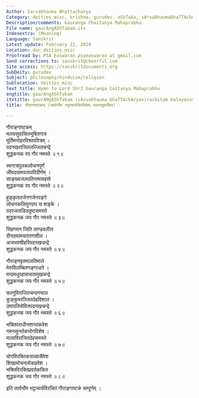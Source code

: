 ```yaml
---
Author: Sarvabhauma Bhattacharya
Category: deities_misc, krishna, gurudev, aShTaka, sArvabhaumabhaTTAchArya
Description/comments: Gauranga Chaitanya Mahaprabhu
File name: gaurAngAShTakam.itx
Indexextra: (Meaning)
Language: Sanskrit
Latest update: February 22, 2019
Location: doc_deities_misc
Proofread by: PSA Easwaran psaeaswaran at gmail.com
Send corrections to: sanskrit@cheerful.com
Site access: https://sanskritdocuments.org
SubDeity: gurudev
Subject: philosophy/hinduism/religion
Sublocation: deities_misc
Text title: Hymn to Lord ShrI Gauranga Caitanya Mahaprabhu
engtitle: gaurAngAShTakam
itxtitle: gaurANgAShTakam (sArvabhauma bhaTTAchAryavirachitam malayasuvAsita)
title: गौराण्गाष्टकम् (सार्वभौम भट्टाचार्यविरचितम् मलयसुवासित)

---
```

  
 गौराङ्गाष्टकम्   
मलयसुवासितभूषितगात्रं  
     मूर्तिमनोहरविश्वपवित्रम् ।  
पदनखराजितलज्जितचन्द्रे  
     शुद्धकनक रय गौर नमस्ते ॥ १॥  
  
स्वगात्रपुलकलोचनपूर्णं  
     जीवदयामयतापविदीर्णम् ।  
साङ्ख्यजलपतिनामसहस्रे  
     शुद्धकनक रय गौर नमस्ते ॥ २॥  
  
हुङ्कृततर्जनगर्जनरङ्गे  
     लोचनकलियुगपाप स शङ्के ।  
पदरजताडितदुष्टसमस्ते  
     शुद्धकनक जय गौर नमस्ते ॥ ३॥  
  
सिंहगमन जिति ताण्डवलील  
     दीनदयामयतारणशील ।  
अजभवश्रीहरिपदनखचन्द्रे  
     शुद्धकनक जय गौर नमस्ते ॥ ४॥  
  
गौराङ्गवृतमालतिमाले  
     मेरुविलम्बितगङ्गाधारे ।  
मन्दमधुरहासभासमुखचन्द्रे  
     शुद्धकनक जय गौर नमस्ते ॥ ५॥  
  
फल्गुविराजितचन्दनभाल  
     कुङ्कुमरञ्जितदेहविशाल ।  
उमापतिसेवितपदनखचन्द्रे  
     शुद्धकनक जय गौर नमस्ते ॥ ६॥  
  
भक्तिपराधीनशान्तकवेश  
     गमनसुनर्तकभोगविशेष ।  
मालाविराजितदेहसमस्ते  
     शुद्धकनक जय गौर नमस्ते ॥ ७॥  
  
भोगविरक्तिकसन्न्यासैवेश  
     शिखामोचनलोकप्रवेश ।  
भक्तिविरक्तिप्रवर्तकचित्त  
     शुद्धकनक जय गौर नमस्ते ॥ ८॥  
  
इति सार्वभौम भट्टाचार्यविरचितं गौराङ्गाष्टकं सम्पूर्णम् ।  
  
  
